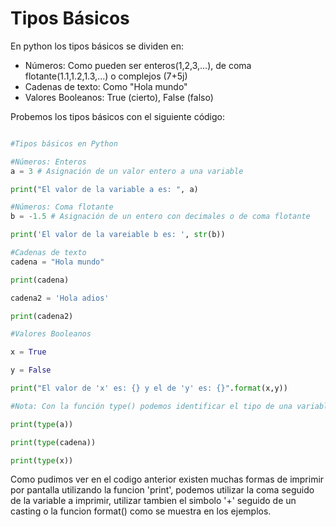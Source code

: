 # Tipos Básicos

En python los tipos básicos se dividen en:
 
* Números: Como pueden ser enteros(1,2,3,...), de coma flotante(1.1,1.2,1.3,...) o complejos (7+5j)
* Cadenas de texto: Como "Hola mundo"
* Valores Booleanos: True (cierto), False (falso)

Probemos los tipos básicos con el siguiente código:

```python

#Tipos básicos en Python

#Números: Enteros
a = 3 # Asignación de un valor entero a una variable

print("El valor de la variable a es: ", a)

#Números: Coma flotante
b = -1.5 # Asignación de un entero con decimales o de coma flotante

print('El valor de la vareiable b es: ', str(b))

#Cadenas de texto
cadena = "Hola mundo"

print(cadena)

cadena2 = 'Hola adios'

print(cadena2)

#Valores Booleanos

x = True

y = False

print("El valor de 'x' es: {} y el de 'y' es: {}".format(x,y))

#Nota: Con la función type() podemos identificar el tipo de una variable

print(type(a))

print(type(cadena))

print(type(x))

```

Como pudimos ver en el codigo anterior existen muchas formas de imprimir por pantalla utilizando la funcion 'print', podemos utilizar la coma seguido de la variable a imprimir, utilizar tambien el simbolo '+' seguido de un casting o la funcion format() como se muestra en los ejemplos. 